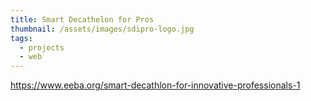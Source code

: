 ```yaml
---
title: Smart Decathelon for Pros
thumbnail: /assets/images/sdipro-logo.jpg
tags:
  - projects
  - web
---
```

https://www.eeba.org/smart-decathlon-for-innovative-professionals-1
